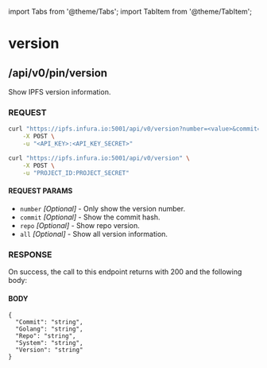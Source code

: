 import Tabs from '@theme/Tabs';
import TabItem from '@theme/TabItem';

# version

## /api/v0/pin/version

Show IPFS version information.

### REQUEST

<Tabs>
  <TabItem value="Syntax" label="Syntax" default>

```bash
curl "https://ipfs.infura.io:5001/api/v0/version?number=<value>&commit=<value>&repo=<value>&all=<value>" \
    -X POST \
    -u "<API_KEY>:<API_KEY_SECRET>"
```

  </TabItem>
  <TabItem value="Example" label="Example" >

```bash
curl "https://ipfs.infura.io:5001/api/v0/version" \
    -X POST \
    -u "PROJECT_ID:PROJECT_SECRET"
```

  </TabItem>
</Tabs>

#### REQUEST PARAMS

- `number` _\[Optional]_ - Only show the version number.
- `commit` _\[Optional]_ - Show the commit hash.
- `repo` _\[Optional] -_ Show repo version.
- `all` _\[Optional]_ - Show all version information.

### RESPONSE

On success, the call to this endpoint returns with 200 and the following body:

#### BODY

```
{
  "Commit": "string",
  "Golang": "string",
  "Repo": "string",
  "System": "string",
  "Version": "string"
}
```
